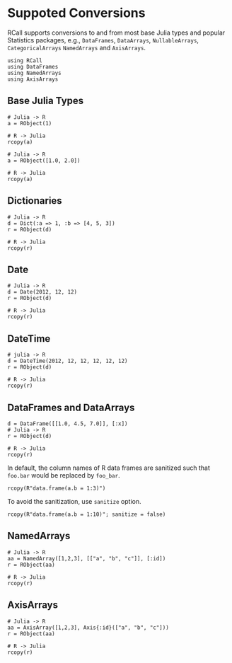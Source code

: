 # Suppoted Conversions

RCall supports conversions to and from most base Julia types and popular Statistics packages, e.g., `DataFrames`, `DataArrays`, `NullableArrays`, `CategoricalArrays` `NamedArrays` and `AxisArrays`.

```@setup 1
using RCall
using DataFrames
using NamedArrays
using AxisArrays
```

## Base Julia Types

```@example 1
# Julia -> R
a = RObject(1)
```

```@example 1
# R -> Julia
rcopy(a)
```

```@example 1
# Julia -> R
a = RObject([1.0, 2.0])
```

```@example 1
# R -> Julia
rcopy(a)
```

## Dictionaries

```@example 1
# Julia -> R
d = Dict(:a => 1, :b => [4, 5, 3])
r = RObject(d)
```

```@example 1
# R -> Julia
rcopy(r)
```

## Date

```@example 1
# Julia -> R
d = Date(2012, 12, 12)
r = RObject(d)
```

```@example 1
# R -> Julia
rcopy(r)
```

## DateTime

```@example 1
# julia -> R
d = DateTime(2012, 12, 12, 12, 12, 12)
r = RObject(d)
```

```@example 1
# R -> Julia
rcopy(r)
```

## DataFrames and DataArrays

```@example 1
d = DataFrame([[1.0, 4.5, 7.0]], [:x])
# Julia -> R
r = RObject(d)
```

```@example 1
# R -> Julia
rcopy(r)
```

In default, the column names of R data frames are sanitized such that `foo.bar`
would be replaced by `foo_bar`.

```@example 1
rcopy(R"data.frame(a.b = 1:3)")
```

To avoid the sanitization, use `sanitize` option.
```@example 1
rcopy(R"data.frame(a.b = 1:10)"; sanitize = false)
```

## NamedArrays

```@example 1
# Julia -> R
aa = NamedArray([1,2,3], [["a", "b", "c"]], [:id])
r = RObject(aa)
```

```@example 1
# R -> Julia
rcopy(r)
```


## AxisArrays

```@example 1
# Julia -> R
aa = AxisArray([1,2,3], Axis{:id}(["a", "b", "c"]))
r = RObject(aa)
```

```@example 1
# R -> Julia
rcopy(r)
```
